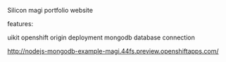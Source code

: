 Silicon magi portfolio website

features:

uikit
openshift origin deployment
mongodb database connection

http://nodejs-mongodb-example-magi.44fs.preview.openshiftapps.com/
